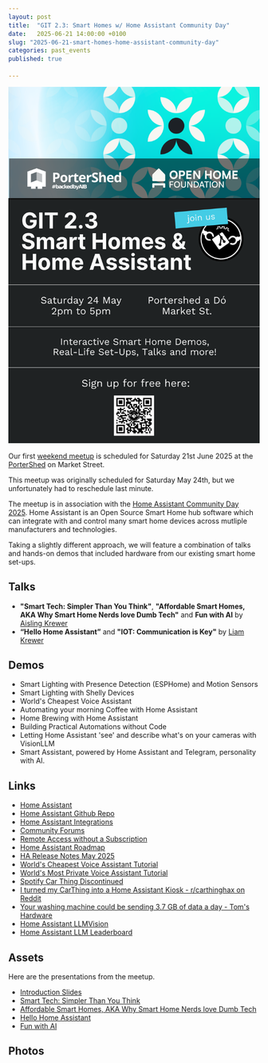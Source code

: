 ```yaml
---
layout: post
title:  "GIT 2.3: Smart Homes w/ Home Assistant Community Day"
date:   2025-06-21 14:00:00 +0100
slug: "2025-06-21-smart-homes-home-assistant-community-day"
categories: past_events
published: true

---
```

![GIT 2.3: Smart Homes w/Home Assistant Community Day](/assets/2.3/poster.png)

Our first [weekend meetup](https://www.meetup.com/galway-information-technology/events/308132807/) is scheduled for Saturday 21st June 2025 at the [PorterShed](https://www.google.com/maps/place/PorterShed/@53.2734788,-9.0534656,17z/data=!3m1!4b1!4m6!3m5!1s0x485b96e5c4af853f:0x3535a8060a8c257d!8m2!3d53.2734788!4d-9.0534656!16s%2Fg%2F11c0xpjshy?entry=ttu) on Market Street.

This meetup was originally scheduled for Saturday May 24th, but we unfortunately had to reschedule last minute. 

The meetup is in association with the [Home Assistant Community Day 2025](https://www.home-assistant.io/blog/2025/04/24/community-day/). Home Assistant is an Open Source Smart Home hub software which can integrate with and control many smart home devices across mutliple manufacturers and technologies.

Taking a slightly different approach, we will feature a combination of talks and hands-on demos that included hardware from our existing smart home set-ups.

## Talks
- **"Smart Tech: Simpler Than You Think"**, **"Affordable Smart Homes, AKA Why Smart Home Nerds love Dumb Tech"** and **Fun with AI** by [Aisling Krewer](https://www.linkedin.com/in/aislingkrewer/)
- **“Hello Home Assistant”** and **"IOT: Communication is Key"** by [Liam Krewer](https://www.linkedin.com/in/liamkrewer/)

## Demos

- Smart Lighting with Presence Detection (ESPHome) and Motion Sensors
- Smart Lighting with Shelly Devices
- World's Cheapest Voice Assistant
- Automating your morning Coffee with Home Assistant
- Home Brewing with Home Assistant
- Building Practical Automations without Code
- Letting Home Assistant 'see' and describe what's on your cameras with VisionLLM
- Smart Assistant, powered by Home Assistant and Telegram, personality with AI.

## Links

- [Home Assistant](https://www.home-assistant.io/)
- [Home Assistant Github Repo](https://github.com/home-assistant/core)
- [Home Assistant Integrations](https://www.home-assistant.io/integrations/)
- [Community Forums](https://community.home-assistant.io/)
- [Remote Access without a Subscription](https://www.home-assistant.io/docs/configuration/remote/)
- [Home Assistant Roadmap](https://www.home-assistant.io/blog/2025/05/09/roadmap-2025h1/)
- [HA Release Notes May 2025](https://www.home-assistant.io/blog/2025/05/07/release-20255/)
- [World's Cheapest Voice Assistant Tutorial](https://www.home-assistant.io/voice_control/thirteen-usd-voice-remote/)
- [World's Most Private Voice Assistant Tutorial](https://www.home-assistant.io/voice_control/worlds-most-private-voice-assistant/)
- [Spotify Car Thing Discontinued](https://support.spotify.com/us/article/car-thing-discontinued/)
- [I turned my CarThing into a Home Assistant Kiosk - r/carthinghax on Reddit](https://www.reddit.com/r/carthinghax/comments/1e0my55/turned_my_car_thing_into_a_home_assistant_kiosk/)
- [Your washing machine could be sending 3.7 GB of data a day - Tom's Hardware](https://www.tomshardware.com/networking/your-washing-machine-could-be-sending-37-gb-of-data-a-day)
- [Home Assistant LLMVision](https://github.com/valentinfrlch/ha-llmvision)
- [Home Assistant LLM Leaderboard](https://github.com/allenporter/home-assistant-datasets/tree/main/reports#home-llm-leaderboard)

## Assets

Here are the presentations from the meetup.

- [Introduction Slides](/assets/2.3/intro.pdf)
- [Smart Tech: Simpler Than You Think](/assets/2.3/smarttech.pdf)
- [Affordable Smart Homes, AKA Why Smart Home Nerds love Dumb Tech](/assets/2.3/affordablesmarthomes.pdf)
- [Hello Home Assistant](/assets/2.3/hello.pdf)
- [Fun with AI](/assets/2.3/AI.pdf)

## Photos 

<!-- https://nanogallery2.nanostudio.org/ -->
<div id="nanogallery2" data-nanogallery2='{
	"itemsBaseURL": "/assets/2.3/photos/",
    "thumbnailHeight": 240,
    "thumbnailWidth":  "auto"   
  }'> 
  <a href="IMG_1689.jpg" data-ngthumb="IMG_1689.jpg"></a>
  <a href="IMG_1690.jpg" data-ngthumb="IMG_1690.jpg"></a>
  <a href="IMG_1691.jpg" data-ngthumb="IMG_1691.jpg"></a> 
  <a href="IMG_1704.jpg" data-ngthumb="IMG_1704.jpg"></a>
  <a href="IMG_1705.jpg" data-ngthumb="IMG_1705.jpg"></a>
  <a href="IMG_1706.jpg" data-ngthumb="IMG_1706.jpg"></a>
  <a href="IMG_1707.jpg" data-ngthumb="IMG_1707.jpg"></a>
  <a href="IMG_1708.jpg" data-ngthumb="IMG_1708.jpg"></a>
  <a href="IMG_1709.jpg" data-ngthumb="IMG_1709.jpg"></a>
  <a href="IMG_1710.jpg" data-ngthumb="IMG_1710.jpg"></a>
  <a href="IMG_1711.jpg" data-ngthumb="IMG_1711.jpg"></a>
  <a href="IMG_1712.jpg" data-ngthumb="IMG_1712.jpg"></a>
  <a href="IMG_1713.jpg" data-ngthumb="IMG_1713.jpg"></a>
  <a href="IMG_1714.jpg" data-ngthumb="IMG_1714.jpg"></a>
  <a href="IMG_1715.jpg" data-ngthumb="IMG_1715.jpg"></a>
  <a href="IMG_1716.jpg" data-ngthumb="IMG_1716.jpg"></a>
  <a href="IMG_1717.jpg" data-ngthumb="IMG_1717.jpg"></a>
  <a href="IMG_1718.jpg" data-ngthumb="IMG_1718.jpg"></a>
  <a href="IMG_1719.jpg" data-ngthumb="IMG_1719.jpg"></a>
  <a href="IMG_1720.jpg" data-ngthumb="IMG_1720.jpg"></a>
  <a href="IMG_1721.jpg" data-ngthumb="IMG_1721.jpg"></a>
  <a href="IMG_1722.jpg" data-ngthumb="IMG_1722.jpg"></a>
  <a href="IMG_1723.jpg" data-ngthumb="IMG_1723.jpg"></a>
  <a href="IMG_1724.jpg" data-ngthumb="IMG_1724.jpg"></a>
  <a href="IMG_1725.jpg" data-ngthumb="IMG_1725.jpg"></a>
  <a href="IMG_1726.jpg" data-ngthumb="IMG_1726.jpg"></a>
  <a href="IMG_1727.jpg" data-ngthumb="IMG_1727.jpg"></a>
  <a href="IMG_1728.jpg" data-ngthumb="IMG_1728.jpg"></a>
</div>